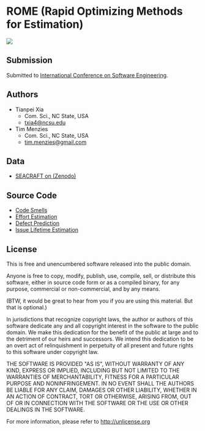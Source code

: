 
# ROME (Rapid Optimizing Methods for Estimation)

![](http://graphics8.nytimes.com/images/2013/01/27/business/27-STRA/27-STRA-articleLarge.jpg)

## Submission 

Submitted to [International Conference on Software Engineering](https://conf.researchr.org/home/icse-2020).

## Authors

+ Tianpei Xia
  + Com. Sci., NC State, USA 
  + txia4@ncsu.edu
+ Tim Menzies
  + Com. Sci., NC State, USA 
  + tim.menzies@gmail.com

## Data

+ [SEACRAFT on (Zenodo)](https://zenodo.org/communities/seacraft/search?page=1&size=20&q=effort)

## Source Code

+ [Code Smells](https://github.com/rahlk/Bellwether/tree/master/smells)
+ [Effort Estimation](https://github.com/rahlk/Bellwether/tree/master/effort)
+ [Defect Prediction](https://github.com/rahlk/Bellwether/tree/master/defects)
+ [Issue Lifetime Estimation](https://github.com/rahlk/Bellwether/tree/master/issueCloseTime)

## License

This is free and unencumbered software released into the public domain.

Anyone is free to copy, modify, publish, use, compile, sell, or distribute this software, either in source code form or as a compiled binary, for any purpose, commercial or non-commercial, and by any means.

(BTW, it would be great to hear from you if you are using this material. But that is optional.)

In jurisdictions that recognize copyright laws, the author or authors of this software dedicate any and all copyright interest in the software to the public domain. We make this dedication for the benefit of the public at large and to the detriment of our heirs and successors. We intend this dedication to be an overt act of relinquishment in perpetuity of all present and future rights to this software under copyright law.

THE SOFTWARE IS PROVIDED "AS IS", WITHOUT WARRANTY OF ANY KIND, EXPRESS OR IMPLIED, INCLUDING BUT NOT LIMITED TO THE WARRANTIES OF MERCHANTABILITY, FITNESS FOR A PARTICULAR PURPOSE AND NONINFRINGEMENT. IN NO EVENT SHALL THE AUTHORS BE LIABLE FOR ANY CLAIM, DAMAGES OR OTHER LIABILITY, WHETHER IN AN ACTION OF CONTRACT, TORT OR OTHERWISE, ARISING FROM, OUT OF OR IN CONNECTION WITH THE SOFTWARE OR THE USE OR OTHER DEALINGS IN THE SOFTWARE.

For more information, please refer to http://unlicense.org
  
